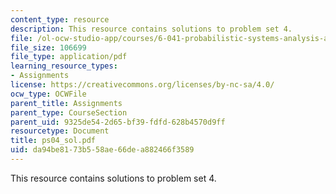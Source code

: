 ```yaml
---
content_type: resource
description: This resource contains solutions to problem set 4.
file: /ol-ocw-studio-app/courses/6-041-probabilistic-systems-analysis-and-applied-probability-spring-2006/da94be8173b558ae66dea882466f3589_ps04_sol.pdf
file_size: 106699
file_type: application/pdf
learning_resource_types:
- Assignments
license: https://creativecommons.org/licenses/by-nc-sa/4.0/
ocw_type: OCWFile
parent_title: Assignments
parent_type: CourseSection
parent_uid: 9325de54-2d65-bf39-fdfd-628b4570d9ff
resourcetype: Document
title: ps04_sol.pdf
uid: da94be81-73b5-58ae-66de-a882466f3589
---
```

This resource contains solutions to problem set 4.